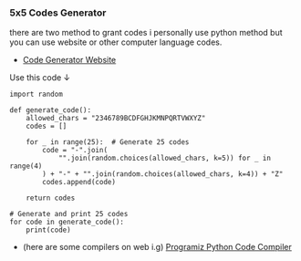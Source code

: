 ### 5x5 Codes Generator
there are two method to grant codes i personally use python method but you can use website or other computer language codes.
- [Code Generator Website](https://notaganesh.github.io/5x5-code-generator/)


Use this code <alt>↓</alt>
```
import random

def generate_code():
    allowed_chars = "2346789BCDFGHJKMNPQRTVWXYZ"
    codes = []

    for _ in range(25):  # Generate 25 codes
        code = "-".join(
            "".join(random.choices(allowed_chars, k=5)) for _ in range(4)
        ) + "-" + "".join(random.choices(allowed_chars, k=4)) + "Z"
        codes.append(code)

    return codes

# Generate and print 25 codes
for code in generate_code():
    print(code)

```
  - (here are some compilers on web i.g) [Programiz Python Code Compiler](https://www.programiz.com/python-programming/online-compiler/)  

